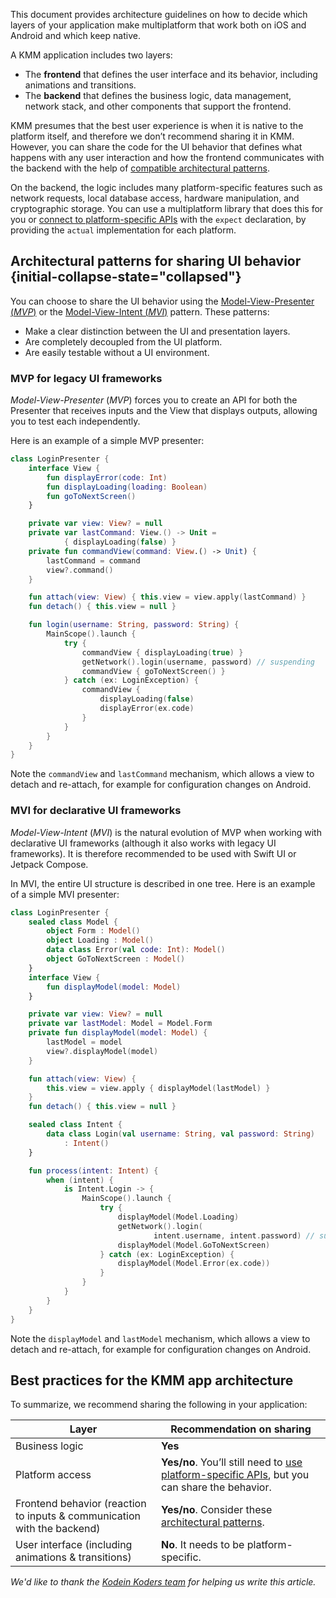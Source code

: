 [//]: # (title: Architect your KMM application)
[//]: # (auxiliary-id: Architect_your_KMM_application)

This document provides architecture guidelines on how to decide which layers of your application make multiplatform that work both on iOS and Android and which keep native.

A KMM application includes two layers:

* The **frontend** that defines the user interface and its behavior, including animations and transitions.
* The **backend** that defines the business logic, data management, network stack, and other components that support the frontend.

KMM presumes that the best user experience is when it is native to the platform itself, and therefore we don’t recommend sharing it in KMM.
However, you can share the code for the UI behavior that defines what happens with any user interaction and how the frontend communicates
with the backend with the help of [compatible architectural patterns](#architectural-patterns-for-sharing-ui-behavior).

On the backend, the logic includes many platform-specific features such as network requests, local database access,
hardware manipulation, and cryptographic storage. You can use a multiplatform library that does this for you or [connect to platform-specific APIs](connect-to-platform-specific-apis.md)
with the `expect` declaration, by providing the `actual` implementation for each platform.

## Architectural patterns for sharing UI behavior {initial-collapse-state="collapsed"}

You can choose to share the UI behavior using the [Model-View-Presenter (_MVP_)](#mvp-for-legacy-ui-frameworks)
or the [Model-View-Intent (_MVI_)](#mvi-for-declarative-ui-frameworks) pattern. These patterns:

*   Make a clear distinction between the UI and presentation layers.
*   Are completely decoupled from the UI platform.
*   Are easily testable without a UI environment.

### MVP for legacy UI frameworks 

_Model-View-Presenter_ (_MVP_) forces you to create an API for both the Presenter that receives inputs and the View that displays outputs, allowing
you to test each independently.

Here is an example of a simple MVP presenter:

```kotlin
class LoginPresenter {
    interface View {
        fun displayError(code: Int)
        fun displayLoading(loading: Boolean)
        fun goToNextScreen()
    }

    private var view: View? = null
    private var lastCommand: View.() -> Unit =
            { displayLoading(false) }
    private fun commandView(command: View.() -> Unit) {
        lastCommand = command
        view?.command()
    }

    fun attach(view: View) { this.view = view.apply(lastCommand) }
    fun detach() { this.view = null }

    fun login(username: String, password: String) {
        MainScope().launch {
            try {
                commandView { displayLoading(true) }
                getNetwork().login(username, password) // suspending
                commandView { goToNextScreen() }
            } catch (ex: LoginException) {
                commandView {
                    displayLoading(false)
                    displayError(ex.code)
                }
            }
        }
    }
}
```

Note the `commandView` and `lastCommand` mechanism, which allows a view to detach and re-attach, for example for configuration changes on Android.

### MVI for declarative UI frameworks 

_Model-View-Intent_ (_MVI_) is the natural evolution of MVP when working with declarative UI frameworks (although it also works with legacy UI frameworks).
It is therefore recommended to be used with Swift UI or Jetpack Compose.

In MVI, the entire UI structure is described in one tree. Here is an example of a simple MVI presenter:

```kotlin
class LoginPresenter {
    sealed class Model {
        object Form : Model()
        object Loading : Model()
        data class Error(val code: Int): Model()
        object GoToNextScreen : Model()
    }
    interface View {
        fun displayModel(model: Model)
    }

    private var view: View? = null
    private var lastModel: Model = Model.Form
    private fun displayModel(model: Model) {
        lastModel = model
        view?.displayModel(model)
    }

    fun attach(view: View) {
        this.view = view.apply { displayModel(lastModel) }
    }
    fun detach() { this.view = null }

    sealed class Intent {
        data class Login(val username: String, val password: String)
            : Intent()
    }

    fun process(intent: Intent) {
        when (intent) {
            is Intent.Login -> {
                MainScope().launch {
                    try {
                        displayModel(Model.Loading)
                        getNetwork().login(
                                intent.username, intent.password) // suspending
                        displayModel(Model.GoToNextScreen)
                    } catch (ex: LoginException) {
                        displayModel(Model.Error(ex.code))
                    }
                }
            }
        }
    }
}
```

Note the `displayModel` and `lastModel` mechanism, which allows a view to detach and re-attach, for example for configuration changes on Android.

## Best practices for the KMM app architecture

To summarize, we recommend sharing the following in your application:

| Layer | Recommendation on sharing|
| ----- | -------------- |
| Business logic | **Yes** |
| Platform access | **Yes/no**. You’ll still need to [use platform-specific APIs](connect-to-platform-specific-apis.md), but you can share the behavior.|
| Frontend behavior (reaction to inputs & communication with the backend) | **Yes/no**. Consider these [architectural patterns](#architectural-patterns-for-sharing-ui-behavior).|
| User interface (including animations & transitions) | **No**. It needs to be platform-specific.|

_We'd like to thank the [Kodein Koders team](https://twitter.com/kodeinkoders) for helping us write this article._


